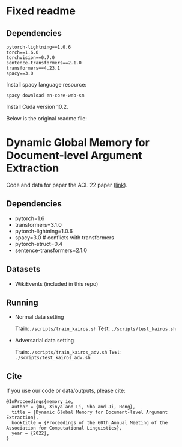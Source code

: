 # Fixed readme

## Dependencies

```
pytorch-lightning==1.0.6
torch==1.6.0
torchvision==0.7.0
sentence-transformers==2.1.0
transformers==4.23.1
spacy==3.0
```

Install spacy language resource:

```
spacy download en-core-web-sm
```

Install Cuda version 10.2.


Below is the original readme file:

# Dynamic Global Memory for Document-level Argument Extraction

Code and data for paper the ACL 22 paper ([link](http://xinyadu.github.io/papers/ACL22_Doc_level_informative_arg_extraction.pdf)).


## Dependencies 
- pytorch=1.6 
- transformers=3.1.0
- pytorch-lightning=1.0.6
- spacy=3.0 # conflicts with transformers
- pytorch-struct=0.4 
- sentence-transformers=2.1.0

## Datasets
<!-- - RAMS (Download at [https://nlp.jhu.edu/rams/]) -->
<!-- - ACE05 (Access from LDC[https://catalog.ldc.upenn.edu/LDC2006T06] and preprocessing following OneIE[http://blender.cs.illinois.edu/software/oneie/]) -->
- WikiEvents (included in this repo)


## Running


- Normal data setting

	Train:``./scripts/train_kairos.sh`` Test: ``./scripts/test_kairos.sh``

- Adversarial data setting


	Train:``./scripts/train_kairos_adv.sh`` Test: ``./scripts/test_kairos_adv.sh``
	
## Cite

If you use our code or data/outputs, please cite:

	@InProceedings{memory_ie,
	  author = {Du, Xinya and Li, Sha and Ji, Heng},
	  title = {Dynamic Global Memory for Document-level Argument Extraction},
	  booktitle = {Proceedings of the 60th Annual Meeting of the Association for Computational Linguistics},
	  year = {2022},
	}
